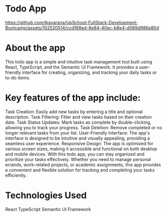 # Todo App



https://github.com/lkayarana/UpSchool-FullStack-Development-Bootcamp/assets/102520514/ccd168ed-8e84-40ec-b8e4-d089d986e80d


# About the app
This todo app is a simple and intuitive task management tool built using React, TypeScript, and the Semantic UI Framework. It provides a user-friendly interface for creating, organizing, and tracking your daily tasks or to-do items.

# Key features of the app include:

Task Creation: Easily add new tasks by entering a title and optional description.
Task Filtering: Filter and view tasks based on their creation date.
Task Status Updates: Mark tasks as complete by double-clicking, allowing you to track your progress.
Task Deletion: Remove completed or no longer relevant tasks from your list.
User-Friendly Interface: The app's interface is designed to be intuitive and visually appealing, providing a seamless user experience.
Responsive Design: The app is optimized for various screen sizes, making it accessible and functional on both desktop and mobile devices.
With this todo app, you can stay organized and prioritize your tasks effectively. Whether you need to manage personal errands, work-related projects, or academic assignments, this app provides a convenient and flexible solution for tracking and completing your tasks efficiently.

# Technologies Used
React
TypeScript
Semantic UI Framework
